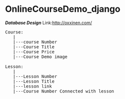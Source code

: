 # OnlineCourseDemo_django
***Database Design***
Link:http://oxxinen.com/

<pre>
Course:
   | 
   |---course Number
   |---Course Title
   |---Course Price
   |---Course Demo image

Lesson:
   | 
   |---Lesson Number
   |---Lesson Title
   |---lesson link 
   |---Course Number Connected with lesson 
</pre>

